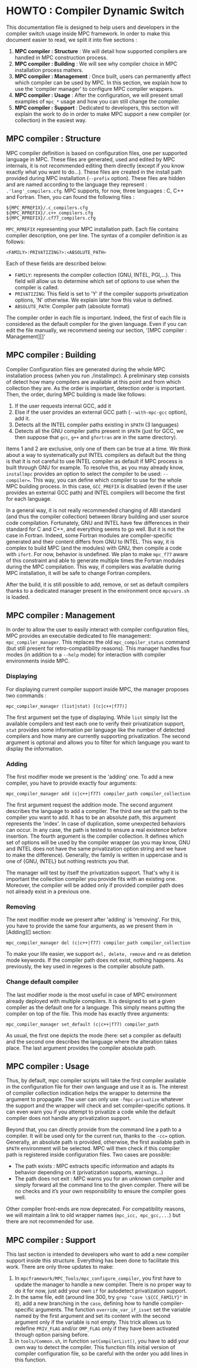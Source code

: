 HOWTO : Compiler Dynamic Switch
===============================

This documentation file is designed to help users and developers in the compiler
switch usage inside MPC framework. In order to make this document easier to
read, we split it into five sections :

1. **MPC compiler : Structure** : We will detail how supported compilers are
   handled in MPC construction process.
2. **MPC compiler : Building** : We will see why compiler choice in MPC
   installation process matters.
3. **MPC compiler : Management** : Once built, users can permanently affect
   which compiler can be used by MPC. In this section, we explain how to use the
   'compiler manager' to configure MPC compiler wrappers.
4. **MPC compiler : Usage** : After the configuration, we will present small
   examples of `mpc_*` usage and how you can still change the compiler.
5. **MPC compiler : Support** : Dedicated to developers, this section will
   explain the work to do in order to make MPC support a new compiler (or
   collection) in the easiest way.

MPC compiler : Structure
------------------------

MPC compiler definition is based on configuration files, one per supported
language in MPC. These files are generated, used and edited by MPC internals, it
is not recommended editing them directly (except if you know exactly what you
want to do...). These files are created in the install path provided during MPC
installation (`--prefix` option). These files are hidden and are named according
to the language they represent : `.'lang'_compilers.cfg`. MPC supports, for
now, three languages : C, C++ and Fortran. Then, you can found the following
files : 
	
	${MPC_RPREFIX}/.c_compilers.cfg
	${MPC_RPREFIX}/.c++_compilers.cfg
	${MPC_RPREFIX}/.cf77_compilers.cfg

`MPC_RPREFIX` representing your MPC installation path. Each file contains
compiler description, one per line. The syntax of a compiler definition is as
follows:

	<FAMILY>:PRIVATIZING?>:<ABSOLUTE_PATH>

Each of these fields are described below:

* `FAMILY`: represents the compiler collection (GNU, INTEL, PGI,...). This field
  will allow us to determine which set of options to use when the compiler is
  called.
* `PRIVATIZING`: This field is set to 'Y' if the compiler supports privatization
  options, 'N' otherwise. We explain later how this value is defined.
* `ABSOLUTE_PATH`: Compiler path (absolute format)

The compiler order in each file is important. Indeed, the first of each file is
considered as the default compiler for the given language. Even if you can edit
the file manually, we recommend seeing our section, '[MPC compiler :
Management][]'

MPC compiler : Building
-----------------------

Compiler Configuration files are generated during the whole MPC installation
process (when you run ./installmpc). A preliminary step consists of detect how
many compilers are available at this point and from which collection they are.
As the order is important, detection order is important. Then, the order, during
MPC building is made like follows:

1. If the user requests internal GCC, add it
2. Else if the user provides an external GCC path (`--with-mpc-gcc` option), add
   it.
3. Detects all the INTEL compiler paths existing in `$PATH` (3 languages)
4. Detects all the GNU compiler paths present in `$PATH` (just for GCC, we then
   suppose that `gcc`, `g++` and `gfortran` are in the same directory).

Items 1 and 2 are exclusive, only one of them can be true at a time. We think
about a way to systematically put INTEL compilers as default but the thing is
that it is not careful to use INTEL compiler as default if MPC process is built
through GNU for example. To resolve this, as you may already know, `installmpc`
provides an option to select the compiler to be used: `--compiler=`. This way,
you can define which compiler to use for the whole MPC building process. In this
case, `GCC_PREFIX` is disabled (even if the user provides an external GCC
path) and INTEL compilers will become the first for each language.

In a general way, it is not really recommended changing of ABI standard (and
thus the compiler collection) between library building and user source code
compilation.  Fortunately, GNU and INTEL have few differences in their standard
for C and C++, and everything seems to go well. But it is not the case in
Fortran. Indeed, some Fortran modules are compiler-specific generated and their
content differs from GNU to INTEL. This way, it is complex to build MPC (and the
modules) with GNU, then compile a code with `ifort`. For now, behavior is
undefined. We plan to make `mpc_f77` aware of this constraint and able to
generate multiple times the Fortran modules during the MPC compilation. This
way, if compilers was available during MPC installation, it will be safe to
change Fortran compilers.

After the build, it is still possible to add, remove, or set as default
compilers thanks to a dedicated manager present in the environment once
`mpcvars.sh` is loaded.

MPC compiler : Management
-------------------------
In order to allow the user to easily interact with compiler configuration files,
MPC provides an executable dedicated to file management: `mpc_compiler_manager`.
This replaces the old `mpc_compiler_status` command (but still present for
retro-compatibility reasons). This manager handles four modes (in addition to a
`--help` mode) for interaction with compiler environments inside MPC.

### Displaying ###
For displaying current compiler support inside MPC, the manager proposes two
commands :

	mpc_compiler_manager (list|stat) [(c|c++|f77)]

The first argument set the type of displaying. While `list` simply list the
available compilers and test each one to verify their privatization support,
`stat` provides some information per language like the number of detected
compilers and how many are currently supporting privatization. The second
argument is optional and allows you to filter for which language you want to
display the information.

### Adding ###
The first modifier mode we present is the 'adding' one. To add a new
compiler, you have to provide exactly four arguments:

	mpc_compiler_manager add (c|c++|f77) compiler_path compiler_collection

The first argument request the addition mode. The second argument describes the
language to add a compiler. The third one set the path to the compiler you want
to add. It has to be an absolute path, this argument represents the 'index'. In
case of duplication, some unexpected behaviors can occur. In any case, the path
is tested to ensure a real existence before insertion. The fourth argument is
the compiler collection. It defines which set of options will be used by
the compiler wrapper (as you may know, GNU and INTEL does not have the same
privatization option string and we have to make the difference). Generally, the
family is written in uppercase and is one of {GNU, INTEL} but nothing restricts
you that.

The manager will test by itself the privatization support. That's why it is
important the collection compiler you provide fits with an existing one.
Moreover, the compiler will be added only if provided compiler path does not
already exist in a previous one.

### Removing ###
The next modifier mode we present after 'adding' is 'removing'. For
this, you have to provide the same four arguments, as we present them in
[Adding][] section:

	mpc_compiler_manager del (c|c++|f77) compiler_path compiler_collection

To make your life easier, we support `del, delete, remove` and `rm` as deletion
mode keywords. If the compiler path does not exist, nothing happens. As
previously, the key used in regexes is the compiler absolute path.


### Change default compiler ###
The last modifier mode is the most useful in case of MPC environment already
deployed with multiple compilers. It is designed to set a given compiler as the
default one for a language. This simply means putting the compiler on top of the
file.
This mode has exactly three arguments:

	mpc_compiler_manager set_default (c|c++|f77) compiler_path

As usual, the first one depicts the mode (here: set a compiler as default) and
the second one describes the language where the alteration takes place. The last
argument provides the compiler absolute path.


MPC compiler : Usage
--------------------
Thus, by default, mpc compiler scripts will take the first compiler available in
the configuration file for their own language and use it as is. The interest of
compiler collection indication helps the wrapper to determine the argument to
propagate. The user can only use `-fmpc-privatize` whatever the support and the
wrapper will check and set compiler-specific options. It can even warn you if
you attempt to privatize a code while the default compiler does not handle any
privatization support.

Beyond that, you can directly provide from the command line a path to a
compiler. It will be used only for the current run, thanks to the `-cc=` option.
Generally, an absolute path is provided, otherwise, the first available path in
`$PATH` environment will be selected. MPC will then check if this compiler path
is registered inside configuration files. Two cases are possible:

* The path exists : MPC extracts specific information and adapts its behavior
  depending on it (privatization supports, warnings...)
* The path does not exit : MPC warns you for an unknown compiler and simply
  forward all the command line to the given compiler. There will be no checks
  and it’s your own responsibility to ensure the compiler goes well.

Other compiler front-ends are now deprecated. For compatibility reasons, we will
maintain a link to old wrapper names (`mpc_icc, mpc_gcc,...`) but there are not
recommended for use.

MPC compiler : Support
----------------------
This last section is intended to developers who want to add a new compiler
support inside this structure. Everything has been done to facilitate this
work. There are only three updates to make:

1. In `mpcframework/MPC_Tools/mpc_configure_compiler`, you first have to update
   the manager to handle a new compiler. There is no proper way to do it for
   now, just add your own `if` for autodetect privatization support.
2. In the same file, edit (around line 300, try `grep "case \${CC_FAMILY}"` in
   it), add a new branching in the `case`, defining how to handle
   compiler-specific arguments. The function `override_var_if_isset` set the
   variable named by the first argument and set its content with the second
   argument only if the variable is not empty. This trick allows us to redefine
   `PRIV_FLAG` and/or `OMP_FLAG` only if they have been activated through option
   parsing before.
3. in `tools/Common.sh`, in function `setCompilerList()`, you have to add your
   own way to detect the compiler. This function fills initial version of
   compiler configuration file, so be careful with the order you add lines in
   this function.
